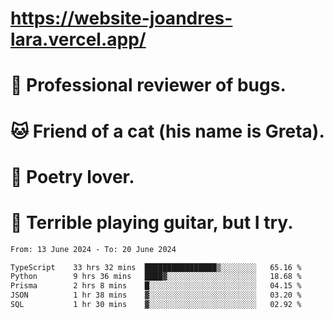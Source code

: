 # https://website-joandres-lara.vercel.app/
# 🐛 Professional reviewer of bugs.
# 🐱 Friend of a cat (his name is Greta).
# 📜 Poetry lover.
# 🎸 Terrible playing guitar, but I try.

<!--START_SECTION:waka-->

```txt
From: 13 June 2024 - To: 20 June 2024

TypeScript    33 hrs 32 mins  ████████████████▒░░░░░░░░   65.16 %
Python        9 hrs 36 mins   ████▓░░░░░░░░░░░░░░░░░░░░   18.68 %
Prisma        2 hrs 8 mins    █░░░░░░░░░░░░░░░░░░░░░░░░   04.15 %
JSON          1 hr 38 mins    ▓░░░░░░░░░░░░░░░░░░░░░░░░   03.20 %
SQL           1 hr 30 mins    ▓░░░░░░░░░░░░░░░░░░░░░░░░   02.92 %
```

<!--END_SECTION:waka-->
